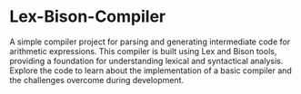 # Lex-Bison-Compiler
A simple compiler project for parsing and generating intermediate code for arithmetic expressions. This compiler is built using Lex and Bison tools, providing a foundation for understanding lexical and syntactical analysis. Explore the code to learn about the implementation of a basic compiler and the challenges overcome during development.
